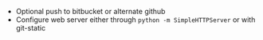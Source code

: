 * Optional push to bitbucket or alternate github
* Configure web server either through `python -m SimpleHTTPServer` or with git-static